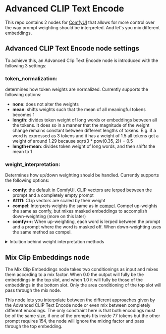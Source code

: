 # Advanced CLIP Text Encode

This repo contains 2 nodes for [ComfyUI](https://github.com/comfyanonymous/ComfyUI) that allows for more control over the way prompt weighting should be interpreted. And let's you mix different embeddings.

## Advanced CLIP Text Encode node settings
To achieve this, an Advanced Clip Text Encode node is introduced with the following 3 settings:

### token_normalization:
determines how token weights are normalized. Currently supports the following options:
- **none**: does not alter the weights
- **mean**: shifts weights such that the mean of all meaningful tokens becomes 1
- **length**: divides token weight of long words or embeddings between all the tokens. It does so in a manner that the magnitude of the weight change remains constant between different lengths of tokens. E.g. if a word is expressed as 3 tokens and it has a weight of 1.5 all tokens get a weight of around 1.29 because sqrt(3 * pow(0.35, 2)) = 0.5
- **length+mean**: divides token weight of long words, and then shifts the mean to 1

### weight_interpretation:
Determines how up/down weighting should be handled. Currently supports the following options:
- **comfy**: the default in ComfyUI, CLIP vectors are lerped between the prompt and a completely empty prompt
- **A1111**: CLip vectors are scaled by their weight
- **compel**: Interprets weights the same as in [compel](https://github.com/damian0815/compel). Compel up-weights the same as comfy, but mixes masked embeddings to accomplish down-weighting (more on this later)
- **comfy++**: When up-weighting, each word is lerped between the prompt and a prompt where the word is masked off. When down-weighting uses the same method as compel.

<details>
<summary>
Intuition behind weight interpretation methods
</summary>

### up weighting

the diagram below visualizes the 3 different way in which the 3 methods to transform the clip embeddings to achieve up-weighting

![visual explanation of attention methods](https://github.com/BlenderNeko/ComfyUI_ADV_CLIP_emb/blob/master/visual.png)

As can be seen, in A1111 we use weights to travel on the line between the zero vector and the vector corresponding to the token embedding. This can be seen as adjusting the magnitude of the embedding which both makes our final embedding point more in the direction the thing we are up weighting (or away when down weighting) and creates stronger activations out of SD because of the bigger numbers.

Comfy also creates a direction starting from a single point but instead uses the vector embedding corresponding to a completely empty prompt. we are now traveling on a line that approximates the epitome of a certain thing. Despite the magnitude of the vector not growing as fast as in A1111 this is actually quite effective and can result in SD quite aggressively chasing concepts that are up-weighted.

Comfy++ does not start from a single point but instead travels between the presence and absence of a concept in the prompt. Despite the idea being similar to that of comfy it is a lot less aggressive.

#### visual comparison of the different methods

Below a short clip of the prompt `cinematic wide shot of the ocean, beach, (palmtrees:1.0), at sunset, milkyway`, where the weight of palmtree slowly increasses from 1.0 to 2.0 in 20 steps.

https://user-images.githubusercontent.com/126974546/232336840-e9076b7c-3799-4335-baaa-992a6b8cad8a.mp4

### down-weighting

One of the issues with using the above methods for down-weighting is that the embedding vectors associated with a token do not just contain "information" about that token, but actually pull in a lot of context about the entire prompt. Most of the information they contain seemingly is about that specific token, which is why theses various up-weighting interpretations work, but that given token permeates throughout the entire CLIP embedding. In the example prompt above we can down-weight `palmtrees` all the way to .1 in comfy or A1111, but because the presence of the tokens that represent palmtrees affects the entire embedding, we still get to see a lot of palmtrees in our outputs. suppose we have the prompt `(pears:.2) and (apples:.5) in a bowl`. Compel does the following to accomplish down-weighting: it creates embeddings 
- `A` = `pears and apples in a bowl`, 
- `B` = `_ and apples in a bowl`
-  `C` = `_ and _ in a bowl`

which it then mixes into a final embedding `0.2 * A + 0.3 * B + 0.5 * C`. This way we truely only have 0.2 of the infuence of pears in our entire embedding, and 0.5 of apples.

</details>

## Mix Clip Embeddings node

The Mix Clip Embeddings node takes two conditionings as input and mixes them according to a mix factor. When 0.0 the output will fully be the embeddings in the top slot, and when 1.0 it will fully be those of the embeddings in the bottom slot. Only the area conditioning of the top slot will pass through the mix node.

This node lets you interpolate between the different approaches given by the Advanced CLIP Text Encode node or even mix between completely different encodings. The only constraint here is that both encodings must be of the same size, if one of the prompts fits inside 77 tokens but the other prompt requires 154, the node will ignore the mixing factor and pass through the top embedding.
